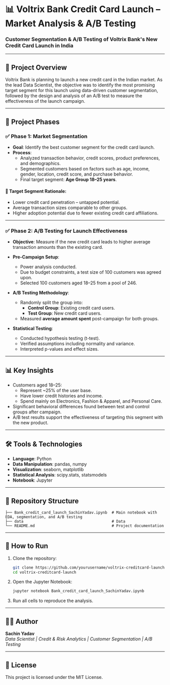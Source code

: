 
# 📊 Voltrix Bank Credit Card Launch – Market Analysis & A/B Testing

### Customer Segmentation & A/B Testing of Voltrix Bank's New Credit Card Launch in India

---

## 📌 Project Overview

Voltrix Bank is planning to launch a new credit card in the Indian market. As the lead Data Scientist, the objective was to identify the most promising target segment for this launch using data-driven customer segmentation, followed by the design and analysis of an A/B test to measure the effectiveness of the launch campaign.

---

## 🚀 Project Phases

### ✅ Phase 1: Market Segmentation

- **Goal**: Identify the best customer segment for the credit card launch.
- **Process**:
  - Analyzed transaction behavior, credit scores, product preferences, and demographics.
  - Segmented customers based on factors such as age, income, gender, location, credit score, and purchase behavior.
  - Final target segment: **Age Group 18–25 years**.

#### 🎯 Target Segment Rationale:
- Lower credit card penetration – untapped potential.
- Average transaction sizes comparable to other groups.
- Higher adoption potential due to fewer existing credit card affiliations.

---

### ✅ Phase 2: A/B Testing for Launch Effectiveness

- **Objective**: Measure if the new credit card leads to higher average transaction amounts than the existing card.
- **Pre-Campaign Setup**:
  - Power analysis conducted.
  - Due to budget constraints, a test size of 100 customers was agreed upon.
  - Selected 100 customers aged 18–25 from a pool of 246.

- **A/B Testing Methodology**:
  - Randomly split the group into:
    - **Control Group**: Existing credit card users.
    - **Test Group**: New credit card users.
  - Measured **average amount spent** post-campaign for both groups.

- **Statistical Testing**:
  - Conducted hypothesis testing (t-test).
  - Verified assumptions including normality and variance.
  - Interpreted p-values and effect sizes.

---

## 📊 Key Insights

- Customers aged 18–25:
  - Represent ~25% of the user base.
  - Have lower credit histories and income.
  - Spend mainly on Electronics, Fashion & Apparel, and Personal Care.
- Significant behavioral differences found between test and control groups after campaign.
- A/B test results support the effectiveness of targeting this segment with the new product.

---

## 🛠 Tools & Technologies

- **Language**: Python
- **Data Manipulation**: pandas, numpy
- **Visualization**: seaborn, matplotlib
- **Statistical Analysis**: scipy.stats, statsmodels
- **Notebook**: Jupyter

---

## 📁 Repository Structure

```
├── Bank_credit_card_launch_SachinYadav.ipynb  # Main notebook with EDA, segmentation, and A/B testing
├── data                                       # Data
└── README.md                                  # Project documentation
```

---

## 📌 How to Run

1. Clone the repository:
   ```bash
   git clone https://github.com/yourusername/voltrix-creditcard-launch.git
   cd voltrix-creditcard-launch
   ```
2. Open the Jupyter Notebook:
   ```bash
   jupyter notebook Bank_credit_card_launch_SachinYadav.ipynb
   ```
3. Run all cells to reproduce the analysis.

---

## 👨‍💼 Author

**Sachin Yadav**  
*Data Scientist | Credit & Risk Analytics | Customer Segmentation | A/B Testing*

---

## 📝 License

This project is licensed under the MIT License.
